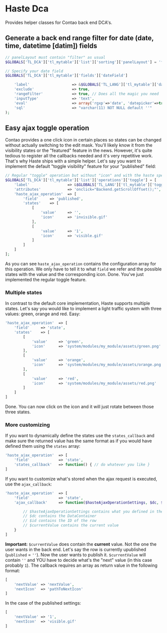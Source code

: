 # Haste Dca

Provides helper classes for Contao back end DCA's.

## Generate a back end range filter for date (date, time, datetime [datim]) fields

```php
// panelLayout must contain "filter" as usual
$GLOBALS['TL_DCA']['tl_mytable']['list']['sorting']['panelLayout'] = 'filter';

// Specify your date field
$GLOBALS['TL_DCA']['tl_mytable']['fields']['dateField']

    'label'                   => &$GLOBALS['TL_LANG']['tl_mytable']['dateField'],
    'exclude'                 => true,
    'rangeFilter'             => true, // Does all the magic you need
    'inputType'               => 'text',
    'eval'                    => array('rgxp'=>'date', 'datepicker'=>true, 'tl_class'=>'w50 wizard'),
    'sql'                     => "varchar(11) NOT NULL default ''"
);
```

## Easy ajax toggle operation

Contao provides a one click icon in certain places so states can be changed without
actually switching to the edit mask. You'll likely know it from the visibility
states or the "featured" feature in the news. However, it's quite tedious to
register all the callbacks needed and it's very repetitive work. That's why
Haste ships with a simple helper. Let's say you want to implement the default
"toggle visibility" feature for your "published" field:

```php
// Regular "toggle" operation but without "icon" and with the haste specific params
$GLOBALS['TL_DCA']['tl_mytable']['list']['operations']['toggle'] = [
    'label'                 => &$GLOBALS['TL_LANG']['tl_mytable']['toggle'],
    'attributes'            => 'onclick="Backend.getScrollOffset();"',
    'haste_ajax_operation'  => [
        'field'     => 'published',
        'states'    => [
            [
                'value'     => '',
                'icon'      => 'invisible.gif'
            ],
            [
                'value'     => '1',
                'icon'      => 'visible.gif'
            ]
        ]
    ]
];
```

As you can see `haste_ajax_operation` contains the configuration array for this
operation. We only have to tell it to what `field` we refer and the possible states
with the value and the corresponding icon. Done. You've just implemented the regular
toggle feature.

### Multiple states

In contrast to the default core implementation, Haste supports multiple states.
Let's say you would like to implement a light traffic system with three values:
green, orange and red. Easy:

```php
'haste_ajax_operation'  => [
    'field'     => 'state',
    'states'    => [
        [
            'value'     => 'green',
            'icon'      => 'system/modules/my_module/assets/green.png'
        ],
        [
            'value'     => 'orange',
            'icon'      => 'system/modules/my_module/assets/orange.png'
        ],
        [
            'value'     => 'red',
            'icon'      => 'system/modules/my_module/assets/red.png'
        ]
    ]
]
```

Done. You can now click on the icon and it will just rotate between those three
states.

### More customizing

If you want to dynamically define the states use the `states_callback` and make
sure the returned value has the same format as if you would have defined them
using the `states` array:

```php
'haste_ajax_operation'  => [
    'field'             => 'state',
    'states_callback'   => function() { // do whatever you like }
]
```

If you want to customize what's stored when the ajax request is executed, use
the `ajax_callback`:

```php
'haste_ajax_operation'  => [
    'field'             => 'state',
    'ajax_callback'     => function($hasteAjaxOperationSettings, $dc, $id, $currentValue) {

        // $hasteAjaxOperationSettings contains what you defined in the DCA
        // $dc contains the DataContainer
        // $id contains the ID of the row
        // $currentValue contains the current value
    }
]
```

**Important:** `$currentValue` does contain the **current** value. Not the one the user
wants in the back end. Let's say the row is currently upublished (`published` = `''`).
Now the user wants to publish it. `$currentValue` will contain `''` and YOU have
to decide what's the "next" value (in this case probably `1`).
The callback requires an array as return value in the following format:

```php
[
    'nextValue' => 'nextValue',
    'nextIcon'  => 'pathToNextIcon'
]
```

In the case of the published settings:


```php
[
    'nextValue' => '1',
    'nextIcon'  => 'visible.gif'
]
```


